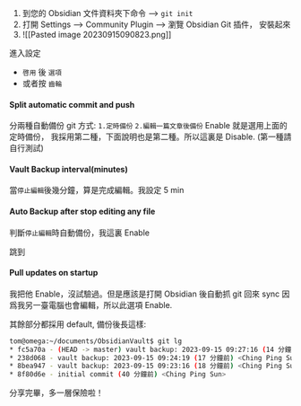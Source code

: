 1. 到您的 Obsidian 文件資料夾下命令 --> `git init`
2. 打開 Settings --> Community Plugin --> 瀏覽 Obsidian Git 插件， 安裝起來
3. ![[Pasted image 20230915090823.png]]

進入設定
+ `啓用` 後 `選項` 
+  或者按 `齒輪`

#### Split automatic commit and push
分兩種自動備份 git 方式: `1.定時備份` `2.編輯一篇文章後備份`
Enable 就是選用上面的定時備份，
我採用第二種，下面說明也是第二種。所以這裏是 Disable. (第一種請自行測試)

#### Vault Backup interval(minutes)
當`停止編輯`後幾分鐘，算是完成編輯。我設定 5 min

#### Auto Backup after stop editing any file
判斷`停止編輯`時自動備份，我這裏 Enable

跳到 

#### Pull updates on startup
我把他 Enable，沒試驗過。但是應該是打開 Obsidian 後自動抓 git 回來 sync
因爲我另一臺電腦也會編輯，所以此選項 Enable.

其餘部分都採用 default, 備份後長這樣:

``` bash
tom@omega:~/documents/ObsidianVault$ git lg
* fc5a70a - (HEAD -> master) vault backup: 2023-09-15 09:27:16 (14 分鐘前) <Ching Ping Sun>
* 238d068 - vault backup: 2023-09-15 09:24:19 (17 分鐘前) <Ching Ping Sun>
* 8bea947 - vault backup: 2023-09-15 09:23:16 (18 分鐘前) <Ching Ping Sun>
* 8f80d6e - initial commit (40 分鐘前) <Ching Ping Sun>
```

分享完畢，多一層保險啦！